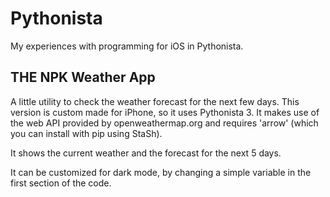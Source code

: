 # Pythonista
My experiences with programming for iOS in Pythonista.

## THE NPK Weather App
A little utility to check the weather forecast for the next few days. This 
version is custom made for iPhone, so it uses Pythonista 3. It makes use of 
the web API provided by openweathermap.org and requires 'arrow' (which you can
install with pip using StaSh).

It shows the current weather and the forecast for the next 5 days.

It can be customized for dark mode, by changing a simple variable in the first section of the code.
